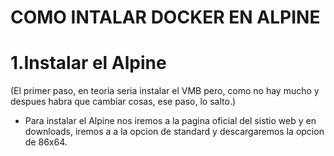 # COMO INTALAR DOCKER EN ALPINE

# 1.Instalar el Alpine
(El primer paso, en teoria seria instalar el VMB pero, como no hay mucho y despues habra que cambiar cosas, ese paso, lo salto.)

* Para instalar el Alpine nos iremos a la pagina oficial del sistio web y en downloads, iremos a a la opcion de standard y descargaremos la opcion de 86x64.

  
